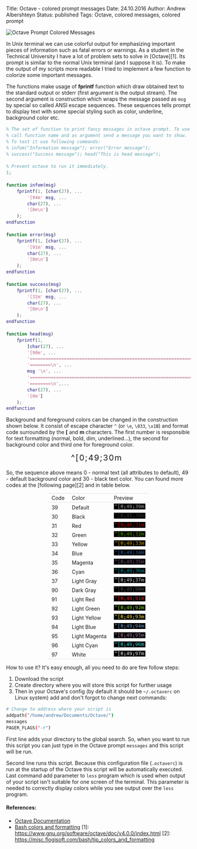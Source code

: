 Title: Octave - colored prompt messages
Date: 24.10.2016
Author: Andrew Albershteyn
Status: published
Tags: Octave, colored messages, colored prompt

![Octave Prompt Colored Messages]({filename}/images/octave_messages.png)

In Unix terminal we can use colorful output for emphasizing important pieces of 
information such as fatal errors or warnings. As a student in the Technical
University I have a lot of problem sets to solve in [Octave][1]. Its prompt is
similar to the normal Unix terminal (and I suppose it is). To make the output of
my scripts more readable I tried to implement a few function to colorize some
important messages.

The functions make usage of **fprintf** function which draw obtained text to the 
standard output or stderr (first argument is the output stream). The second
argument is construction which wraps the message passed as `msg` by special so
called ANSI escape sequences. These sequences tells prompt to display text with
some special styling such as color, underline, background color etc.

```matlab
% The set of function to print fancy messages in octave prompt. To use it just 
% call function name and as argument send a message you want to show.
% To test it use following commands:
% infom("Information message"); error("Error message"); 
% success("Success message"); head("This is head message");

% Prevent octave to run it immediately.
1;

function infom(msg)
    fprintf(1, [char(27), ...
        '[94m' msg, ...
        char(27), ...
        '[0m\n']
    );
endfunction

function error(msg)
    fprintf(1, [char(27), ...
        '[91m' msg, ...
        char(27), ...
        '[0m\n']
    );
endfunction

function success(msg)
    fprintf(1, [char(27), ...
        '[32m' msg, ...
        char(27), ...
        '[0m\n']
    );
endfunction

function head(msg)
    fprintf(1, 
        [char(27), ...
        '[90m', ...
        '==============================================================', ...
        '========\n', ...
        msg '\n', ...
        '==============================================================', ...
        '========\n',...
        char(27), ...
        '[0m']
    );
endfunction
```

Background and foreground colors can be changed in the construction shown below.
It consist of escape character `^` (or `\e`, `\033`, `\x1B`) and format
code surrounded by the **[** and **m** characters. The first number is
responsible for text formatting (normal, bold, dim, underlined...), the second
for background color and third one for foreground color. 

<div style="width: 150px; margin: 0 auto; font-size: 22px; padding: 0px 0px 5px
0px; letter-spacing: 2px;">
    ^[0;49;30m
</div>

So, the sequence above means 0 - normal text (all attributes to default), 49 -
default background color and 30 - black text color. You can found more codes at
the [following page][2] and in table below.

<style>
/* DivTable.com */
.divTable{
    display: table;
    margin: 0 auto;
    border-top: 1px #DEDEDE solid;
    border-bottom: 1px #DEDEDE solid;
    margin-top: 10px;
    margin-bottom: 10px;
}

.divTableRow {
    display: table-row;
}
.divTableHeading {
    display: table-header-group;
    background-color: #EEE;
    font-weight: bold;
}

.divTableCell, .divTableHead {
    display: table-cell;
    padding: 3px 10px;
}

.divTableHead {
    border-bottom: 1px #DEDEDE solid
}

.divTableBody {
    display: table-row-group;
};
</style>

<div class="divTable">
<div class="divTableBody">
<div class="divTableRow">
<div class="divTableHead">Code</div>
<div class="divTableHead">Color</div>
<div class="divTableHead">Preview</div>
</div>
<div class="divTableRow">
<div class="divTableCell">39</div>
<div class="divTableCell">Default</div>
<div class="divTableCell">
  <img src="./images/bash_colors/39.png" />
</div>
</div>
<div class="divTableRow">
<div class="divTableCell">30</div>
<div class="divTableCell">Black</div>
<div class="divTableCell">
  <img src="./images/bash_colors/30.png" />
</div>
</div>
<div class="divTableRow">
<div class="divTableCell">31</div>
<div class="divTableCell">Red</div>
<div class="divTableCell">
  <img src="./images/bash_colors/31.png" />
</div>
</div>
<div class="divTableRow">
<div class="divTableCell">32</div>
<div class="divTableCell">Green</div>
<div class="divTableCell">
  <img src="./images/bash_colors/32.png" />
</div>
</div>
<div class="divTableRow">
<div class="divTableCell">33</div>
<div class="divTableCell">Yellow</div>
<div class="divTableCell">
  <img src="./images/bash_colors/33.png" />
</div>
</div>
<div class="divTableRow">
<div class="divTableCell">34</div>
<div class="divTableCell">Blue</div>
<div class="divTableCell">
  <img src="./images/bash_colors/34.png" />
</div>
</div>
<div class="divTableRow">
<div class="divTableCell">35</div>
<div class="divTableCell">Magenta</div>
<div class="divTableCell">
  <img src="./images/bash_colors/35.png" />
</div>
</div>
<div class="divTableRow">
<div class="divTableCell">36</div>
<div class="divTableCell">Cyan</div>
<div class="divTableCell">
  <img src="./images/bash_colors/36.png" />
</div>
</div>
<div class="divTableRow">
<div class="divTableCell">37</div>
<div class="divTableCell">Light Gray</div>
<div class="divTableCell">
  <img src="./images/bash_colors/37.png" />
</div>
</div>
<div class="divTableRow">
<div class="divTableCell">90</div>
<div class="divTableCell">Dark Gray</div>
<div class="divTableCell">
  <img src="./images/bash_colors/90.png" />
</div>
</div>
<div class="divTableRow">
<div class="divTableCell">91</div>
<div class="divTableCell">Light Red</div>
<div class="divTableCell">
  <img src="./images/bash_colors/91.png" />
</div>
</div>
<div class="divTableRow">
<div class="divTableCell">92</div>
<div class="divTableCell">Light Green</div>
<div class="divTableCell">
  <img src="./images/bash_colors/92.png" />
</div>
</div>
<div class="divTableRow">
<div class="divTableCell">93</div>
<div class="divTableCell">Light Yellow</div>
<div class="divTableCell">
  <img src="./images/bash_colors/93.png" />
</div>
</div>
<div class="divTableRow">
<div class="divTableCell">94</div>
<div class="divTableCell">Light Blue</div>
<div class="divTableCell">
  <img src="./images/bash_colors/94.png" />
</div>
</div>
<div class="divTableRow">
<div class="divTableCell">95</div>
<div class="divTableCell">Light Magenta</div>
<div class="divTableCell">
  <img src="./images/bash_colors/95.png" />
</div>
</div>
<div class="divTableRow">
<div class="divTableCell">96</div>
<div class="divTableCell">Light Cyan</div>
<div class="divTableCell">
  <img src="./images/bash_colors/96.png" />
</div>
</div>
<div class="divTableRow">
<div class="divTableCell">97</div>
<div class="divTableCell">White</div>
<div class="divTableCell">
  <img src="./images/bash_colors/97.png" />
</div>
</div>
</div>
</div>

How to use it? It's easy enough, all you need to do are few follow steps:

1. Download the script
2. Create directory where you will store this script for further usage
3. Then in your Octave's config (by default it should be `~/.octaverc` on Linux
   system) add and don't forgot to change next commands:

```bash
# Change to address where your script is
addpath("/home/andrew/Documents/Octave/")
messages
PAGER_FLAGS("-r")
```

First line adds your directory to the global search. So, when you want to run
this script you can just type in the Octave prompt `messages` and this script 
will be run.

Second line runs this script. Because this configuration file (`.octaverc`) is 
run at the startup of the Octave this script will be automatically executed.
Last command add parameter to `less` program which is used when output of your
script isn't suitable for one screen of the terminal. This parameter is needed
to correctly display colors while you see output over the `less` program.

#### References: ####

- [Octave Documentation](https://www.gnu.org/software/octave/doc/v4.0.0/index.html)
- [Bash colors and
  formatting](http://misc.flogisoft.com/bash/tip_colors_and_formatting)
[1]: https://www.gnu.org/software/octave/doc/v4.0.0/index.html
[2]: https://misc.flogisoft.com/bash/tip_colors_and_formatting 
